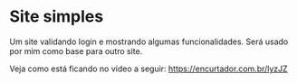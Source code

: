 # Site simples
Um site validando login e mostrando algumas funcionalidades. Será usado por mim como base para outro site.


Veja como está ficando no vídeo a seguir:
https://encurtador.com.br/lyzJZ
